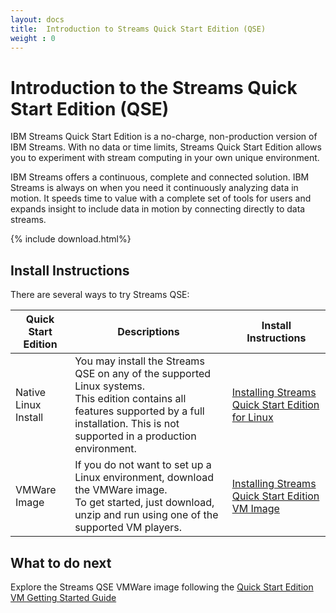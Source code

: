 ```yaml
---
layout: docs
title:  Introduction to Streams Quick Start Edition (QSE)
weight : 0
---
```


# Introduction to the Streams Quick Start Edition (QSE)

IBM Streams Quick Start Edition is a no-charge, non-production version of IBM Streams.  With no data or time limits, Streams Quick Start Edition allows you to experiment with stream computing in your own unique environment.  

IBM Streams offers a continuous, complete and connected solution.  IBM Streams is always on when you need it continuously analyzing data in motion.  It speeds time to value with a complete set of tools for users and expands insight to include data in motion by connecting directly to data streams. 

{% include download.html%}

## Install Instructions

There are several ways to try Streams QSE:

| Quick Start Edition  | Descriptions         | Install Instructions |
| -------------------- | -------------------- | ----------------|
| Native Linux Install | You may install the Streams QSE on any of the supported Linux systems.<br>  This edition contains all features supported by a full installation.  This is not supported in a production environment. | [Installing Streams Quick Start Edition for Linux](../qse-install-linux/)
| VMWare Image         | If you do not want to set up a Linux environment, download the VMWare image.  <br>To get started, just download, unzip and run using one of the supported VM players. | [Installing Streams Quick Start Edition VM Image](../qse-install-vm/)

## What to do next

Explore the Streams QSE VMWare image following the [Quick Start Edition VM Getting Started Guide](/streamsx.documentation/docs/4.1/qse-getting-started/)